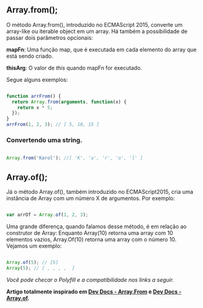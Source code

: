 ## Array.from();

O método Array.from(), introduzido no ECMAScript 2015, converte um array-like
ou iterable object em um array. Há também a possibilidade de passar dois parâmetros
opcionais:


**mapFn**: Uma função map, que é executada em cada elemento do array que está sendo
criado.

**thisArg**: O valor de *this* quando mapFn for executado.

Segue alguns exemplos:

```js

function arrFrom() {
  return Array.from(arguments, function(x) {
    return x * 5;
  });
}
arrFrom(1, 2, 3); // [ 5, 10, 15 ]

```

### Convertendo uma string.

```js

Array.from('Karol'); //[ 'K', 'a', 'r', 'o', 'l' ]

```

## Array.of();

Já o método Array.of(), também introduzido no ECMAScript2015, cria uma instância de Array com um número X de argumentos. Por exemplo:

```js

var arrOf = Array.of(1, 2, 3);

```

Uma grande diferença, quando falamos desse método, é em relação ao
construtor de Array: Enquanto Array(10) retorna uma array com 10 elementos vazios, Array.Of(10) retorna uma array com o número 10. Vejamos um exemplo:

```js

Array.of(5); // [5]
Array(5); // [ , , , ,  ]

```

*Você pode checar o Polyfill e a compatibilidade nos links a seguir.*

**Artigo totalmente inspirado em [Dev Docs - Array.From](http://devdocs.io/javascript/global_objects/array/from) e [Dev Docs - Array.of](http://devdocs.io/javascript/global_objects/array/of).**
